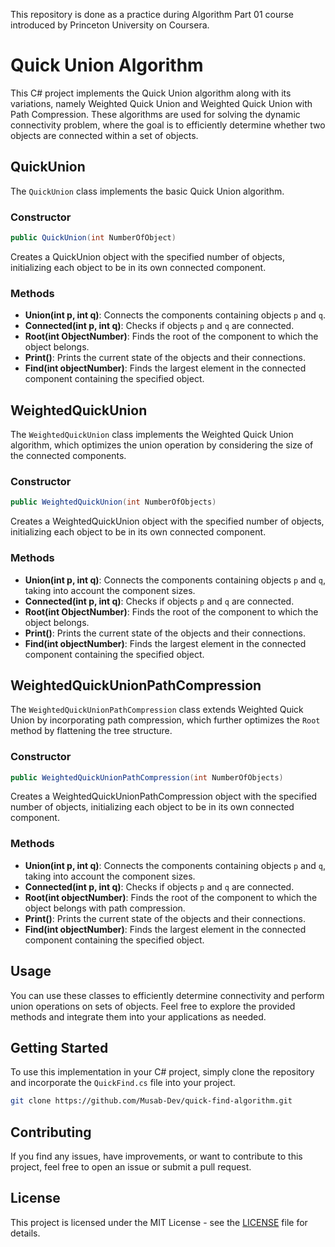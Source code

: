 This repository is done as a practice during Algorithm Part 01 course introduced by Princeton University on Coursera. 

# Quick Union Algorithm

This C# project implements the Quick Union algorithm along with its variations, namely Weighted Quick Union and Weighted Quick Union with Path Compression. These algorithms are used for solving the dynamic connectivity problem, where the goal is to efficiently determine whether two objects are connected within a set of objects.

## QuickUnion

The `QuickUnion` class implements the basic Quick Union algorithm.

### Constructor

```csharp
public QuickUnion(int NumberOfObject)
```

Creates a QuickUnion object with the specified number of objects, initializing each object to be in its own connected component.

### Methods

- **Union(int p, int q)**: Connects the components containing objects `p` and `q`.
- **Connected(int p, int q)**: Checks if objects `p` and `q` are connected.
- **Root(int ObjectNumber)**: Finds the root of the component to which the object belongs.
- **Print()**: Prints the current state of the objects and their connections.
- **Find(int objectNumber)**: Finds the largest element in the connected component containing the specified object.

## WeightedQuickUnion

The `WeightedQuickUnion` class implements the Weighted Quick Union algorithm, which optimizes the union operation by considering the size of the connected components.

### Constructor

```csharp
public WeightedQuickUnion(int NumberOfObjects)
```

Creates a WeightedQuickUnion object with the specified number of objects, initializing each object to be in its own connected component.

### Methods

- **Union(int p, int q)**: Connects the components containing objects `p` and `q`, taking into account the component sizes.
- **Connected(int p, int q)**: Checks if objects `p` and `q` are connected.
- **Root(int ObjectNumber)**: Finds the root of the component to which the object belongs.
- **Print()**: Prints the current state of the objects and their connections.
- **Find(int objectNumber)**: Finds the largest element in the connected component containing the specified object.

## WeightedQuickUnionPathCompression

The `WeightedQuickUnionPathCompression` class extends Weighted Quick Union by incorporating path compression, which further optimizes the `Root` method by flattening the tree structure.

### Constructor

```csharp
public WeightedQuickUnionPathCompression(int NumberOfObjects)
```

Creates a WeightedQuickUnionPathCompression object with the specified number of objects, initializing each object to be in its own connected component.

### Methods

- **Union(int p, int q)**: Connects the components containing objects `p` and `q`, taking into account the component sizes.
- **Connected(int p, int q)**: Checks if objects `p` and `q` are connected.
- **Root(int objectNumber)**: Finds the root of the component to which the object belongs with path compression.
- **Print()**: Prints the current state of the objects and their connections.
- **Find(int objectNumber)**: Finds the largest element in the connected component containing the specified object.

## Usage

You can use these classes to efficiently determine connectivity and perform union operations on sets of objects. Feel free to explore the provided methods and integrate them into your applications as needed.

## Getting Started

To use this implementation in your C# project, simply clone the repository and incorporate the `QuickFind.cs` file into your project.

```bash
git clone https://github.com/Musab-Dev/quick-find-algorithm.git
```

## Contributing

If you find any issues, have improvements, or want to contribute to this project, feel free to open an issue or submit a pull request.

## License

This project is licensed under the MIT License - see the [LICENSE](LICENSE) file for details.
